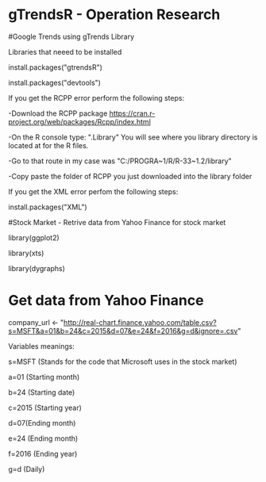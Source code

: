 # gTrendsR - Operation Research

#Google Trends using gTrends Library

Libraries that neeed to be installed

  install.packages("gtrendsR")
  
  install.packages("devtools")

If you get the RCPP error perform the following steps:

  -Download the RCPP package https://cran.r-project.org/web/packages/Rcpp/index.html
  
  -On the R console type: ".Library" You will see where you library directory is located at for the R files.
  
  -Go to that route in my case was "C:/PROGRA~1/R/R-33~1.2/library"
  
  -Copy paste the folder of RCPP you just downloaded into the library folder

If you get the XML error perfom the following steps:

  install.packages("XML")
  
#Stock Market - Retrive data from Yahoo Finance for stock market

  library(ggplot2)
  
  library(xts)
  
  library(dygraphs)
  

  # Get data from Yahoo Finance
  
  company_url <- "http://real-chart.finance.yahoo.com/table.csv?s=MSFT&a=01&b=24&c=2015&d=07&e=24&f=2016&g=d&ignore=.csv"
  
  Variables meanings:
  
  s=MSFT (Stands for the code that Microsoft uses in the stock market)
  
  a=01 (Starting month)
  
  b=24 (Starting date)
  
  c=2015 (Starting year)
  
  d=07(Ending month)
  
  e=24 (Ending month)
  
  f=2016 (Ending year)
  
  g=d (Daily)
